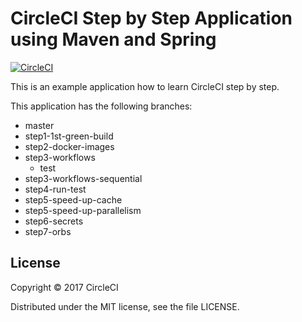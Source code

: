 # CircleCI Step by Step Application using Maven and Spring 
[![CircleCI](https://circleci.com/gh/kurumai/circleci-step-by-step/tree/step3-workflows-sequential.svg?style=svg)](https://circleci.com/gh/kurumai/circleci-step-by-step/tree/step3-workflows-sequential)

This is an example application how to learn CircleCI step by step.

This application has the following branches: 

- master
- step1-1st-green-build
- step2-docker-images
- step3-workflows
  - test
- step3-workflows-sequential
- step4-run-test
- step5-speed-up-cache
- step5-speed-up-parallelism
- step6-secrets
- step7-orbs

## License

Copyright © 2017 CircleCI

Distributed under the MIT license, see the file LICENSE.
